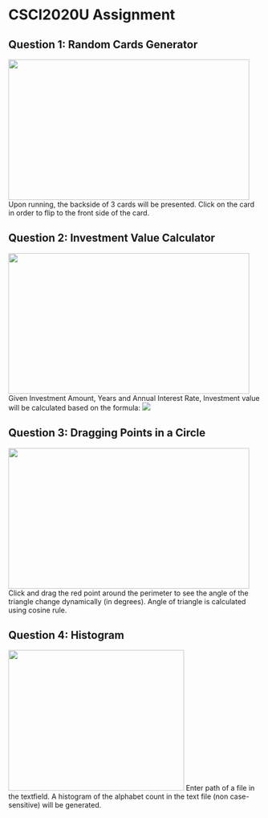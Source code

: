 # CSCI2020U Assignment


## Question 1: Random Cards Generator
<img src="https://j.gifs.com/NL98O6.gif" width="480" height="280" />
Upon running, the backside of 3 cards will be presented. Click on the card in order to flip to the front side of the card.

## Question 2: Investment Value Calculator
<img src="https://j.gifs.com/1Wr96R.gif" width="480" height="280" />
Given Investment Amount, Years and Annual Interest Rate, Investment value will be calculated based on the formula:
<img src="http://latex.codecogs.com/svg.latex?InvestmentValue = InvestmentAmount * (1 + \frac{rate}{1200})^{ year*12}" border="0"/>

## Question 3: Dragging Points in a Circle
<img src="https://j.gifs.com/p8Qzk2.gif" width="480" height="280" />
Click and drag the red point around the perimeter to see the angle of the triangle change dynamically (in degrees).
Angle of triangle is calculated using cosine rule.

## Question 4: Histogram
<img src="https://j.gifs.com/nxrzgl.gif" width="350" height="280" />
Enter path of a file in the textfield. 
A histogram of the alphabet count in the text file (non case-sensitive) will be generated.

